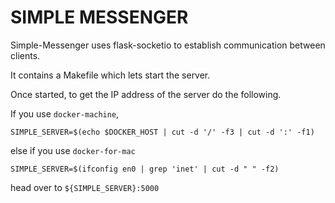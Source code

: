 # SIMPLE MESSENGER

Simple-Messenger uses flask-socketio to establish communication between clients.

It contains a Makefile which lets start the server.

Once started, to get the IP address of the server do the following.

If you use `docker-machine`,

    SIMPLE_SERVER=$(echo $DOCKER_HOST | cut -d '/' -f3 | cut -d ':' -f1)

else if you use `docker-for-mac`

    SIMPLE_SERVER=$(ifconfig en0 | grep 'inet' | cut -d " " -f2)

head over to `${SIMPLE_SERVER}:5000`
